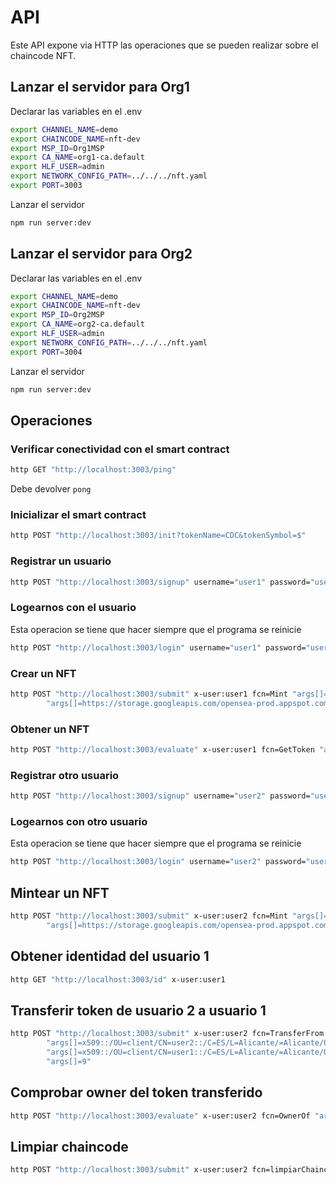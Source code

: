 # API

Este API expone via HTTP las operaciones que se pueden realizar sobre el chaincode NFT.

## Lanzar el servidor para Org1

Declarar las variables en el .env

```bash
export CHANNEL_NAME=demo
export CHAINCODE_NAME=nft-dev
export MSP_ID=Org1MSP
export CA_NAME=org1-ca.default
export HLF_USER=admin
export NETWORK_CONFIG_PATH=../../../nft.yaml
export PORT=3003
```

Lanzar el servidor

```bash
npm run server:dev
```


## Lanzar el servidor para Org2

Declarar las variables en el .env

```bash
export CHANNEL_NAME=demo
export CHAINCODE_NAME=nft-dev
export MSP_ID=Org2MSP
export CA_NAME=org2-ca.default
export HLF_USER=admin
export NETWORK_CONFIG_PATH=../../../nft.yaml
export PORT=3004
```

Lanzar el servidor

```bash
npm run server:dev
```

## Operaciones

### Verificar conectividad con el smart contract

```bash
http GET "http://localhost:3003/ping"
```

Debe devolver `pong`

### Inicializar el smart contract

```bash
http POST "http://localhost:3003/init?tokenName=CDC&tokenSymbol=$"
```

### Registrar un usuario

```bash
http POST "http://localhost:3003/signup" username="user1" password="user1pw"
```

### Logearnos con el usuario

Esta operacion se tiene que hacer siempre que el programa se reinicie

```bash
http POST "http://localhost:3003/login" username="user1" password="user1pw"
```

### Crear un NFT

```bash
http POST "http://localhost:3003/submit" x-user:user1 fcn=Mint "args[]=8"  \
        "args[]=https://storage.googleapis.com/opensea-prod.appspot.com/puffs/3.png" "args[]=Nombre" "args[]=Descripcion"
```

### Obtener un NFT

```bash
http POST "http://localhost:3003/evaluate" x-user:user1 fcn=GetToken "args[]=8"
```

### Registrar otro usuario

```bash
http POST "http://localhost:3003/signup" username="user2" password="user2pw"
```

### Logearnos con otro usuario

Esta operacion se tiene que hacer siempre que el programa se reinicie

```bash
http POST "http://localhost:3003/login" username="user2" password="user2pw"
```

## Mintear un NFT

```bash
http POST "http://localhost:3003/submit" x-user:user2 fcn=Mint "args[]=9"  \
        "args[]=https://storage.googleapis.com/opensea-prod.appspot.com/puffs/3.png" "args[]=Nombre2" "args[]=Descripcion2"
```

## Obtener identidad del usuario 1

```bash
http GET "http://localhost:3003/id" x-user:user1
```

## Transferir token de usuario 2 a usuario 1

```bash
http POST "http://localhost:3003/submit" x-user:user2 fcn=TransferFrom \
        "args[]=x509::/OU=client/CN=user2::/C=ES/L=Alicante/=Alicante/O=Kung Fu Software/OU=Tech/CN=ca" \
        "args[]=x509::/OU=client/CN=user1::/C=ES/L=Alicante/=Alicante/O=Kung Fu Software/OU=Tech/CN=ca" \
        "args[]=9"

```

## Comprobar owner del token transferido

```bash
http POST "http://localhost:3003/evaluate" x-user:user2 fcn=OwnerOf "args[]=9"
```

## Limpiar chaincode

```bash
http POST "http://localhost:3003/submit" x-user:user2 fcn=limpiarChaincode
```
